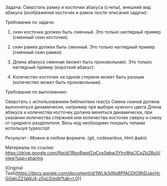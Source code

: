 Задача:
Сверстать рамку и косточки абакуса (счеты), внешний вид абакуса (изображения косточек и рамок после описания задачи):




Требование по задаче:
1) скин косточки должен быть сменный.
Это только наглядный пример (сменный скин косточки):


2) скин рамки должен быть сменный.
Это только наглядный пример (сменный скин рамки):

3) Длина абакуса сменная (может быть произвольная).
Это только наглядный пример (короткий абакус):


4) Количество косточек на одном стержне может быть разным (количество  может быть произвольным).

Требование по выполнению:

Сверстать с использованием библиотеки reactjs
Смена скинов должна выполняться динамически, например при выборе нужного цвета
Длина абакуса и количества косточек должна меняться динамически, при указании количества стержней или количества косточек сверху и снизу от среднего разделителя.
Весь код необходимо покрыть типами используя typescript

Результат :
	Можно в любом формате. (git, codesanbox, html файл)

Материалы по ссылке: https://drive.google.com/file/d/1RooBwpfZqCvs0abw3YhyWgL1CoZb2BuV/view?usp=sharing

[Original Task(https://docs.google.com/document/d/1WLlkSjIKq8PfACDIO9hDJacHcGGelcZ21aWJ4-z5oL0/edit?tab=t.0)]

